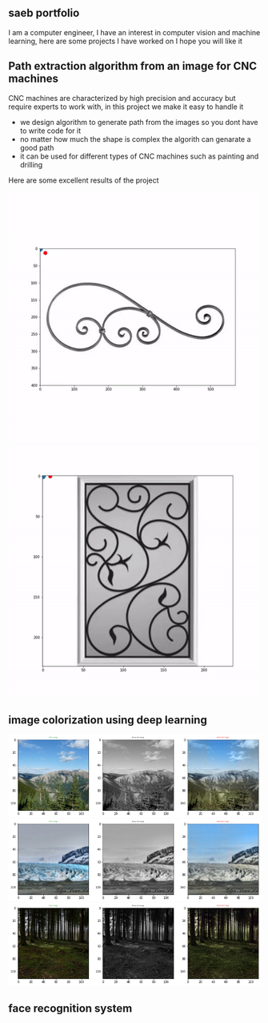 ## saeb portfolio

I am a computer engineer, I have an interest in computer vision and machine learning, here are some projects I have worked on I hope you will like it


## Path extraction algorithm from an image for CNC machines

CNC machines are characterized by high precision and accuracy but require experts to work with, in this project we make it easy to handle it 

* we design algorithm to generate path from the images so you dont have to write code for it
* no matter how much the shape is complex the algorith can genarate a good path 
* it can be used for different types of CNC machines such as painting and drilling 

Here are some excellent results of the project 

![path_video](vid_path1.gif)
![path_video](vid_path.gif)

## image colorization using deep learning

![image1](col.png)
![image2](col1.png)
![image3](col2.png)

## face recognition system


